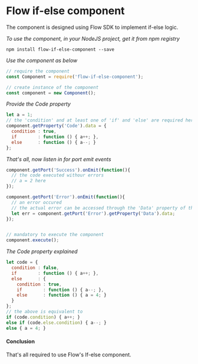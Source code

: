 # Flow if-else component
The component is designed using Flow SDK to implement if-else logic.

*To use the component, in your NodeJS project, get it from npm registry*

```
npm install flow-if-else-component --save
```

*Use the component as below*

```javascript
// require the component
const Component = require('flow-if-else-component');

// create instance of the component
const component = new Component();
```

*Provide the Code property*

```javascript
let a = 1;
// the 'condition' and at least one of 'if' and 'else' are required here
component.getProperty('Code').data = {
  condition : true,
  if        : function () { a++; },
  else      : function () { a--; }
};
```

*That's all, now listen in for port emit events*
```javascript
component.getPort('Success').onEmit(function(){
  // the code executed withour errors
  // a = 2 here
});

component.getPort('Error').onEmit(function(){
  // an error occured
  // the actual error can be accessed through the 'Data' property of the port
  let err = component.getPort('Error').getProperty('Data').data;
});


// mandatory to execute the component
component.execute();
```

*The Code property explained*

```javascript
let code = {
  condition : false,
  if        : function () { a++; },
  else      : {
    condition : true,
    if        : function () { a--; },
    else      : function () { a = 4; }
  }
};
// the above is equivalent to
if (code.condition) { a++; }
else if (code.else.condition) { a--; }
else { a = 4; }
```

#### Conclusion

That's all required to use Flow's If-else component.